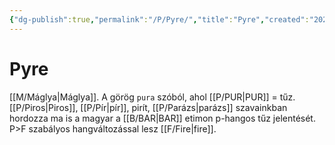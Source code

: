 ```yaml
---
{"dg-publish":true,"permalink":"/P/Pyre/","title":"Pyre","created":"2023-10-04T12:45","updated":"2023-12-15T01:51"}
---
```



# Pyre

[[M/Máglya\|Máglya]]. A görög `pura` szóból, ahol [[P/PUR\|PUR]] = tűz. [[P/Piros\|Piros]], [[P/Pír\|pír]], pirít, [[P/Parázs\|parázs]] szavainkban hordozza ma is a magyar a [[B/BAR\|BAR]] etimon p-hangos tűz jelentését. P>F szabályos hangváltozással lesz [[F/Fire\|fire]].  
